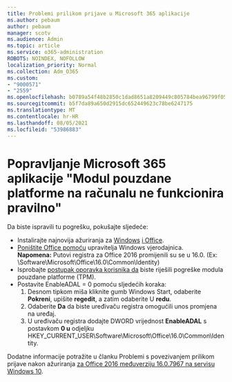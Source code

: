 ```yaml
---
title: Problemi prilikom prijave u Microsoft 365 aplikacije
ms.author: pebaum
author: pebaum
manager: scotv
ms.audience: Admin
ms.topic: article
ms.service: o365-administration
ROBOTS: NOINDEX, NOFOLLOW
localization_priority: Normal
ms.collection: Adm_O365
ms.custom:
- "9000571"
- "2559"
ms.openlocfilehash: b0789a54f48b2850c1dad8651a8209449c805784bea96799f05e67c4bc43fdb0
ms.sourcegitcommit: b5f7da89a650d2915dc652449623c78be6247175
ms.translationtype: MT
ms.contentlocale: hr-HR
ms.lasthandoff: 08/05/2021
ms.locfileid: "53986883"
---
```

# <a name="fixing-the-microsoft-365-apps-your-computers-trusted-platform-module-is-not-functioning-properly-message"></a>Popravljanje Microsoft 365 aplikacije "Modul pouzdane platforme na računalu ne funkcionira pravilno"

Da biste ispravili tu pogrešku, pokušajte sljedeće:

- Instalirajte najnovija ažuriranja za [Windows](https://support.microsoft.com/help/4027667/windows-10-update) [i Office](https://support.office.com/article/update-office-and-your-computer-with-microsoft-update-2ab296f3-7f03-43a2-8e50-46de917611c5).
- [Poništite Office pomoću](https://docs.microsoft.com/office/troubleshoot/office-suite-issues/another-account-already-signed-in#step-4-clear-cached-credentials-on-the-computer) upravitelja Windows vjerodajnica.<br/>
    **Napomena:** Putovi registra za Office 2016 promijenili su se u 16.0. (Ex: \Software\Microsoft\Office\16.0\Common\Identity\)
- Isprobajte [postupak oporavka korisnika da](https://docs.microsoft.com/office365/troubleshoot/administration/connection-issue-when-sign-in-office-2016#symptom-2) biste riješili pogreške modula pouzdane platforme (TPM).
- Postavite EnableADAL = 0 pomoću sljedećih koraka:  
    1. Desnom tipkom miša kliknite gumb Windows Start, odaberite **Pokreni**, upišite **regedit**, a zatim odaberite U **redu**.
    2. Odaberite **Da** da biste uređivaču registra omogućili unos promjena na uređaj.
    3. U uređivaču registra dodajte DWORD vrijednost **EnableADAL** s postavkom **0 u** odjeljku HKEY_CURRENT_USER\Software\Microsoft\Office\16.0\Common\Identity.

Dodatne informacije potražite u članku Problemi s povezivanjem prilikom prijave nakon ažuriranja [za Office 2016 međuverziju 16.0.7967 na servisu Windows 10](https://docs.microsoft.com/office365/troubleshoot/administration/connection-issue-when-sign-in-office-2016).